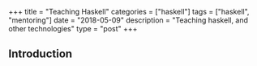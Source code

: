 +++
title = "Teaching Haskell"
categories = ["haskell"]
tags = ["haskell", "mentoring"]
date = "2018-05-09"
description = "Teaching haskell, and other technologies"
type = "post"
+++

## Introduction

